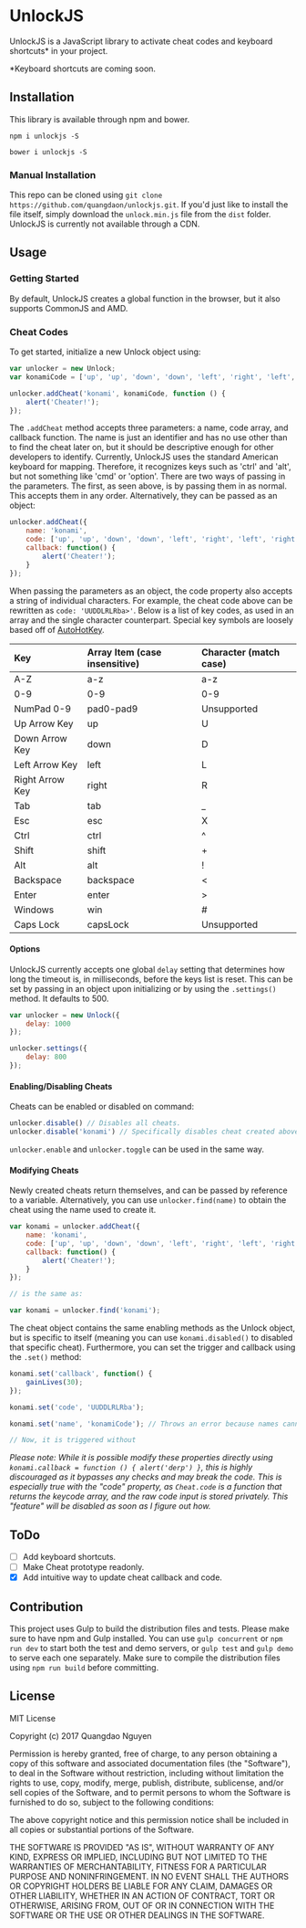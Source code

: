 # UnlockJS

UnlockJS is a JavaScript library to activate cheat codes and keyboard shortcuts\* in your project.

\*Keyboard shortcuts are coming soon.

## Installation

This library is available through npm and bower.

```
npm i unlockjs -S
```

```
bower i unlockjs -S
```

### Manual Installation

This repo can be cloned using `git clone https://github.com/quangdaon/unlockjs.git`. If you'd just like to install the file itself, simply download the `unlock.min.js` file from the `dist` folder. UnlockJS is currently not available through a CDN.

## Usage

### Getting Started

By default, UnlockJS creates a global function in the browser, but it also supports CommonJS and AMD.

### Cheat Codes

To get started, initialize a new Unlock object using:

```javascript
var unlocker = new Unlock;
var konamiCode = ['up', 'up', 'down', 'down', 'left', 'right', 'left', 'right', 'b', 'a', 'enter'];

unlocker.addCheat('konami', konamiCode, function () {
	alert('Cheater!');
});
```

The `.addCheat` method accepts three parameters: a name, code array, and callback function. The name is just an identifier and has no use other than to find the cheat later on, but it should be descriptive enough for other developers to identify. Currently, UnlockJS uses the standard American keyboard for mapping. Therefore, it recognizes keys such as 'ctrl' and 'alt', but not something like 'cmd' or 'option'. There are two ways of passing in the parameters. The first, as seen above, is by passing them in as normal. This accepts them in any order. Alternatively, they can be passed as an object:

```javascript
unlocker.addCheat({
	name: 'konami',
	code: ['up', 'up', 'down', 'down', 'left', 'right', 'left', 'right', 'b', 'a', 'enter'],
	callback: function() {
		alert('Cheater!');
	}
});
```
When passing the parameters as an object, the code property also accepts a string of individual characters. For example, the cheat code above can be rewritten as `code: 'UUDDLRLRba>'`. Below is a list of key codes, as used in an array and the single character counterpart. Special key symbols are loosely based off of [AutoHotKey](https://autohotkey.com/docs/Hotkeys.htm#Symbols).

| Key             | Array Item (case insensitive) | Character (match case) |
|:----------------|:------------------------------|:-----------------------|
| A-Z             | a-z                           | a-z                    |
| 0-9             | 0-9                           | 0-9                    |
| NumPad 0-9      | pad0-pad9                     | Unsupported            |
| Up Arrow Key    | up                            | U                      |
| Down Arrow Key  | down                          | D                      |
| Left Arrow Key  | left                          | L                      |
| Right Arrow Key | right                         | R                      |
| Tab             | tab                           | \_                     |
| Esc             | esc                           | X                      |
| Ctrl            | ctrl                          | ^                      |
| Shift           | shift                         | +                      |
| Alt             | alt                           | !                      |
| Backspace       | backspace                     | <                      |
| Enter           | enter                         | >                      |
| Windows         | win                           | #                      |
| Caps Lock       | capsLock                      | Unsupported            |

#### Options

UnlockJS currently accepts one global `delay` setting that determines how long the timeout is, in milliseconds, before the keys list is reset. This can be set by passing in an object upon initializing or by using the `.settings()` method. It defaults to 500.

```javascript
var unlocker = new Unlock({
	delay: 1000
});

unlocker.settings({
	delay: 800
});
```

#### Enabling/Disabling Cheats

Cheats can be enabled or disabled on command:

```javascript
unlocker.disable() // Disables all cheats.
unlocker.disable('konami') // Specifically disables cheat created above.
```

`unlocker.enable` and `unlocker.toggle` can be used in the same way.

#### Modifying Cheats

Newly created cheats return themselves, and can be passed by reference to a variable. Alternatively, you can use `unlocker.find(name)` to obtain the cheat using the name used to create it.

```javascript
var konami = unlocker.addCheat({
	name: 'konami',
	code: ['up', 'up', 'down', 'down', 'left', 'right', 'left', 'right', 'b', 'a', 'enter'],
	callback: function() {
		alert('Cheater!');
	}
});

// is the same as:

var konami = unlocker.find('konami');
```

The cheat object contains the same enabling methods as the Unlock object, but is specific to itself (meaning you can use `konami.disabled()` to disabled that specific cheat). Furthermore, you can set the trigger and callback using the `.set()` method:

```javascript
konami.set('callback', function() {
	gainLives(30);
});

konami.set('code', 'UUDDLRLRba');

konami.set('name', 'konamiCode'); // Throws an error because names cannot be changed.

// Now, it is triggered without
```

_Please note: While it is possible modify these properties directly using `konami.callback = function () { alert('derp') }`, this is highly discouraged as it bypasses any checks and may break the code. This is especially true with the "code" property, as `Cheat.code` is a function that returns the keycode array, and the raw code input is stored privately. This "feature" will be disabled as soon as I figure out how._

## ToDo

- [ ] Add keyboard shortcuts.
- [ ] Make Cheat prototype readonly.
- [X] Add intuitive way to update cheat callback and code.

## Contribution

This project uses Gulp to build the distribution files and tests. Please make sure to have npm and Gulp installed. You can use `gulp concurrent` or `npm run dev` to start both the test and demo servers, or `gulp test` and `gulp demo` to serve each one separately. Make sure to compile the distribution files using `npm run build` before committing.

## License

MIT License

Copyright (c) 2017 Quangdao Nguyen

Permission is hereby granted, free of charge, to any person obtaining a copy
of this software and associated documentation files (the "Software"), to deal
in the Software without restriction, including without limitation the rights
to use, copy, modify, merge, publish, distribute, sublicense, and/or sell
copies of the Software, and to permit persons to whom the Software is
furnished to do so, subject to the following conditions:

The above copyright notice and this permission notice shall be included in all
copies or substantial portions of the Software.

THE SOFTWARE IS PROVIDED "AS IS", WITHOUT WARRANTY OF ANY KIND, EXPRESS OR
IMPLIED, INCLUDING BUT NOT LIMITED TO THE WARRANTIES OF MERCHANTABILITY,
FITNESS FOR A PARTICULAR PURPOSE AND NONINFRINGEMENT. IN NO EVENT SHALL THE
AUTHORS OR COPYRIGHT HOLDERS BE LIABLE FOR ANY CLAIM, DAMAGES OR OTHER
LIABILITY, WHETHER IN AN ACTION OF CONTRACT, TORT OR OTHERWISE, ARISING FROM,
OUT OF OR IN CONNECTION WITH THE SOFTWARE OR THE USE OR OTHER DEALINGS IN THE
SOFTWARE.
